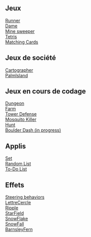 <html>
  <head>
    <meta charset="utf-8"/>
  </head>
  <body>
    <h2>Jeux</h2>
    <a href="./Runner">Runner</a>
    <br>
    <a href="./Dame/">Dame</a>
    <br>
    <a href="./MineSweeper">Mine sweeper</a>
    <br>
    <a href="./Tetris">Tetris</a>
    <br>
    <a href="./MatchingCard">Matching Cards</a>
    <h2>Jeux de société</h2>
    <a href="./Cartographer">Cartographer</a>
    <br>
    <a href="./PalmIsland">PalmIsland</a>
    <h2>Jeux en cours de codage</h2>
    <a href="./Dungeon">Dungeon</a>
    <br>
    <a href="./Farm">Farm</a>
    <br>
    <a href="./TowerDefense">Tower Defense</a>
    <br>
    <a href="./Mosquito">Mosquito Killer</a>
    <br>
    <a href="./Hunt">Hunt</a>
    <br>
    <a href="./BoulderDash">Boulder Dash (in progress)</a>
    <h2>Applis</h2>
    <a href="./Set">Set</a>
    <br>
    <a href="./RandomList">Random List</a>
    <br>
    <a href="./ToDoList">To-Do List</a>
    <h2>Effets</h2>
    <a href="./Steering/">Steering behaviors</a>
    <br>
    <a href="./LettreCercle/">LettreCercle</a>
    <br>
    <a href="./Ripple/">Ripple</a>
    <br>
    <a href="./StarField/">StarField</a>
    <br>
    <a href="./SnowFlake/">SnowFlake</a>
    <br>
    <a href="./SnowFall/">SnowFall</a>
    <br>
    <!-- <a href="./FractalTree/">FractalTree</a>
    <br>-->
    <a href="./BarnsleyFern/">BarnsleyFern</a>
  </body>
</html>

